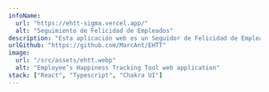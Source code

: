 ```yaml
---
infoName:
  url: "https://ehtt-sigma.vercel.app/"
  alt: "Seguimiento de Felicidad de Empleados"
description: "Esta aplicación web es un Seguidor de Felicidad de Empleados fue hecho para seguir la felicidad simulando diferentes tipos de categorías y compañías. Filtrado por tres tipos de niveles de felicidad"
urlGithub: "https://github.com/MarcAnt/EHTT"
image:
  url: "/src/assets/ehtt.webp"
  alt: "Employee’s Happiness Tracking Tool web application"
stack: ["React", "Typescript", "Chakra UI"]
---
```

